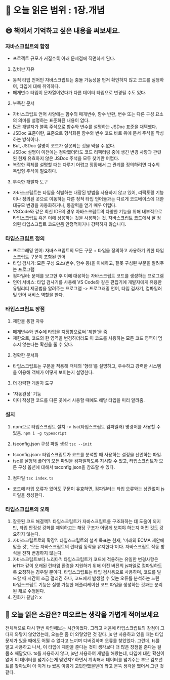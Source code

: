 # 📖 오늘 읽은 범위 : 1장.개념
## 😄 책에서 기억하고 싶은 내용을 써보세요.
### 자바스크립트의 함정
- 프로젝트 규모가 커질수록 아래 문제점에 직면하게 된다.
1. 값비싼 자유
  - 동적 타입 언어인 자바스크립트는 충돌 가능성을 먼저 확인하지 않고 코드를 실행하여, 타입에 대해 취약하다.
  - 매개변수 타입이 문자열이었다가 다른 데이터 타입으로 변경될 수도 있다.
2. 부족한 문서
  - 자바스크립트 언어 사양에는 함수의 매개변수, 함수 반환, 변수 또는 다른 구성 요소의 의미를 설명하는 표준화된 내용이 없다.
  - 많은 개발자가 블록 주석으로 함수와 변수를 설명하는 JSDoc 표준을 채택했다.
  - JSDoc 표준이란, 표준으로 형식화된 함수와 변수 코드 바로 위에 문서 주석을 작성하는 방식이다.
  - But, JSDoc 설명이 코드가 잘못되는 것을 막을 수 없다.
  - JSDoc 설명이 이전에는 정확했더라도 코드 리팩터링 중에 생긴 변경 사항과 관련된 현재 유효하지 않은 JSDoc 주석을 모두 찾기란 어렵다.
  - 복잡한 객체를 설명할 때는 다루기 어렵고 장황해서 그 관계를 정의하려면 다수의 독립형 주석이 필요하다.
3. 부족한 개발자 도구
  - 자바스크립트는 타입을 식별하는 내장된 방법을 사용하지 않고 있어, 리팩토링 기능이나 정의된 곳으로 이동하는 다른 정적 타입 언어들과는 다르게 
    코드베이스에 대한 대규모 변경을 자동화하거나, 통찰력을 얻기 매우 어렵다.
  - VSCode와 같은 최신 IDE의 경우 자바스크립트의 다양한 기능을 위해 내부적으로 타입스크립트 혹은 이에 상응하는 것을 사용하는 것. 
    자바스크립트 코드에서 잘 정의된 타입스크립트 코드만큼 안정적이거나 강력하지 않습니다.
    
### 타입스크립트 정의
- 프로그래밍 언어: 자바스크립트의 모든 구문 + 타입을 정의하고 사용하기 위한 타입스크립트 구문이 포함된 언어
- 타입 검사기: 모든 구성 요소(변수, 함수 등)을 이해하고, 잘못 구성된 부분을 알려주는 프로그램
- 컴파일러: 문제를 보고한 후 이에 대응하는 자바스크립트 코드를 생성하는 프로그램
- 언어 서비스: 타입 검사기를 사용해 VS Code와 같은 편집기에 개발자에게 유용한 유틸리티 제공법을 알려주는 프로그램
-> 프로그래밍 언어, 타입 검사기, 컴파일러 및 언어 서비스 역할을 한다.

### 타입스크립트 장점
1. 제한을 통한 자유
  - 매개변수와 변수에 타입을 지정함으로써 '제한'을 줌
  - 제한으로, 코드의 한 영역을 변경하더라도 이 코드를 사용하는 모든 코드 영역이 멈추지 않는다는 확신을 줄 수 있다.
2. 정확한 문서화
  - 타입스크립트는 구문을 적용해 객체의 '형태'를 설명하고, 우수하고 강력한 시스템을 이용해 객체가 어떻게 보이는지 설명한다.
3. 더 강력한 개발자 도구
  - '자동완성' 기능
  - 이미 작성한 코드를 다른 곳에서 사용할 때에도 해당 타입을 미리 알려줌.

### 설치
1. npm으로 타입스크립트 설치 -> tsc(타입스크립트 컴파일러) 명령어를 사용할 수 있음.
```npm i -g typescript```

2. tsconfig.json 구성 파일 생성
```tsc --init```
- tsconfig.json: 타입스크립트가 코드를 분석할 때 사용하는 설정을 선언하는 파일.
- tsc를 실행해 폴더의 모든 파일을 컴파일하도록 지시할 수 있고, 타입스크립트가 모든 구성 옵션에 대해서 tsconfig.json을 참조할 수 있다.

3. 컴파일
```tsc index.ts```
- 코드에 타입 오류가 있어도 구문이 유효하면, 컴파일러는 타입 오류와는 상관없이 js 파일을 생성한다.

### 타입스크립트의 오해
1. 잘못된 코드 해결책?: 타입스크립트가 자바스크립트를 구조화하는 데 도움이 되지만, 타입 안정성 강화를 제외하고는 해당 구조가 어떻게 보여야 하는지 어떤 것도 강요하지 않는다.
2. 자바스크립트로의 확장?: 타입스크립트의 설계 목표는 현재, '미래의 ECMA 제안에 맞출 것', '모든 자바스크립트의 런타임 동작을 유지한다'이다. 자바스크립트 작동 방식을 전혀 변경하지 않는다.
3. 자바스크립트보다 느리다?: 타입스크립트가 코드에 적용하는 유일한 변경사항은 ie11과 같이 오래된 런타임 환경을 지원하기 위해 이전 버전의 js파일로 컴파일하도록 요청하는 경우일 뿐이다. 타입스크립트는 타입 검사용으로 사용하며, 코드를 빌드할 때 시간이 조금 걸리긴 하나, 코드에서 발생할 수 있는 오류를 분석하는 느린 타입스크립트 기능은 실행 가능한 애플리케이션 코드 파일을 생성하는 것과는 분리된 채로 수행된다.
4. 진화가 끝남?: x

## 🤔 오늘 읽은 소감은? 떠오르는 생각을 가볍게 적어보세요
전체적으로 다시 한번 확인해보는 시간이었다. 
그리고 처음에 타입스크립트의 장점이 그다지 와닿지 않았었는데, 오늘은 좀 더 와닿았던 것 같다.
js 만 사용하고 있을 때는 타입 문제가 있을 때에도 어쩔 수 없다고 느끼며 디버깅하며 오류를 찾았었다.
그런데, ts를 알고 사용하고 나서, 이 타입에 제한을 준다는 것이 생각보다 더 많은 장점을 준다는 걸 몸소 깨달았다.
ts를 사용하지 않고, js만 사용하여 개발을 해봤는데, 타입에 대한 확신이 없어 이 데이터를 넘겨주는게 맞았지? 하면서 
계속해서 데이터를 넘겨주는 부모 컴포넌트를 찾아보며 아 이거 ts 썼음 이렇게 고민안했을텐데 라고 문뜩 생각을 했어서 그런 것 같다.

